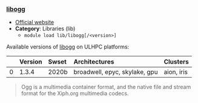 ### [libogg](https://xiph.org/ogg/)

* [Official website](https://xiph.org/ogg/)
* __Category__: Libraries (lib)
    -  `module load lib/libogg[/<version>]`

Available versions of [libogg](https://xiph.org/ogg/) on ULHPC platforms:

|    | Version   | Swset   | Architectures                 | Clusters   |
|---:|:----------|:--------|:------------------------------|:-----------|
|  0 | 1.3.4     | 2020b   | broadwell, epyc, skylake, gpu | aion, iris |

> Ogg is a multimedia container format, and the native file and stream format for the Xiph.org multimedia codecs.
